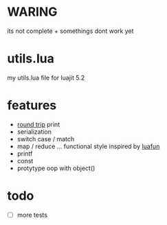 # WARING
its not complete + somethings dont work yet

# utils.lua
my utils.lua file for luajit 5.2

# features
- [round trip](https://www.gnu.org/software/emacs///manual/html_node/elisp/Format-Conversion-Round_002dTrip.html) print
- serialization
- switch case / match
- map / reduce ... functional style inspired by [luafun](https://github.com/luafun/luafun)
- printf
- const
- protytype oop with object()


# todo
- [ ] more tests
